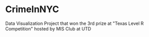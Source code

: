# CrimeInNYC
Data Visualization Project that won the 3rd prize at "Texas Level R Competition" hosted by MIS Club at UTD
